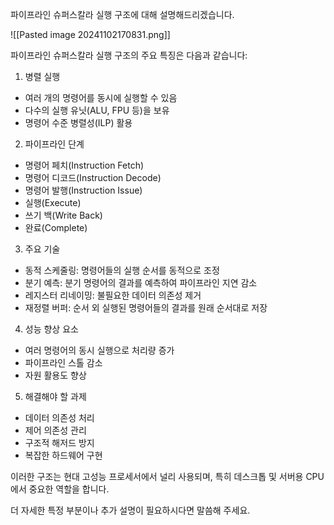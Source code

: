파이프라인 슈퍼스칼라 실행 구조에 대해 설명해드리겠습니다.

![[Pasted image 20241102170831.png]]

파이프라인 슈퍼스칼라 실행 구조의 주요 특징은 다음과 같습니다:

1. 병렬 실행
- 여러 개의 명령어를 동시에 실행할 수 있음
- 다수의 실행 유닛(ALU, FPU 등)을 보유
- 명령어 수준 병렬성(ILP) 활용

2. 파이프라인 단계
- 명령어 페치(Instruction Fetch)
- 명령어 디코드(Instruction Decode)
- 명령어 발행(Instruction Issue)
- 실행(Execute)
- 쓰기 백(Write Back)
- 완료(Complete)

3. 주요 기술
- 동적 스케줄링: 명령어들의 실행 순서를 동적으로 조정
- 분기 예측: 분기 명령어의 결과를 예측하여 파이프라인 지연 감소
- 레지스터 리네이밍: 불필요한 데이터 의존성 제거
- 재정렬 버퍼: 순서 외 실행된 명령어들의 결과를 원래 순서대로 저장

4. 성능 향상 요소
- 여러 명령어의 동시 실행으로 처리량 증가
- 파이프라인 스톨 감소
- 자원 활용도 향상

5. 해결해야 할 과제
- 데이터 의존성 처리
- 제어 의존성 관리
- 구조적 해저드 방지
- 복잡한 하드웨어 구현

이러한 구조는 현대 고성능 프로세서에서 널리 사용되며, 특히 데스크톱 및 서버용 CPU에서 중요한 역할을 합니다.

더 자세한 특정 부분이나 추가 설명이 필요하시다면 말씀해 주세요.